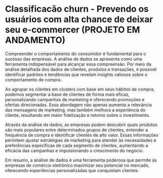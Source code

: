 # Classificacão churn - Prevendo os usuários com alta chance de deixar seu e-commercer (PROJETO EM ANDAMENTO)

Compreender o comportamento do consumidor é fundamental para o sucesso das empresas. A análise de dados se apresenta como uma ferramenta indispensável para alcançar essa compreensão. Por meio da análise detalhada dos dados de clientes, produtos e transações, é possível identificar padrões e tendências que revelam insights valiosos sobre o comportamento de compra.

Ao agrupar os clientes em clusters com base em seus hábitos de compra, podemos segmentar a base de clientes de forma mais eficaz, personalizando campanhas de marketing e oferecendo promoções e ofertas direcionadas. Essa abordagem não apenas aumenta a relevância das mensagens de marketing, mas também melhora a experiência do cliente, resultando em maior fidelização e retorno sobre o investimento.

Através da análise de dados, as empresas podem descobrir quais produtos são mais populares entre determinados grupos de clientes, entender a frequência de compra e identificar clientes de alto valor. Essas informações permitem ajustar estratégias de marketing para atender às necessidades e preferências específicas de cada segmento de clientes, aumentando a eficácia das campanhas e impulsionando o crescimento do negócio.

Em resumo, a análise de dados é uma ferramenta poderosa que permite às empresas de comércio eletrônico maximizar seu potencial no mercado, oferecendo experiências personalizadas que conquistam clientes.
